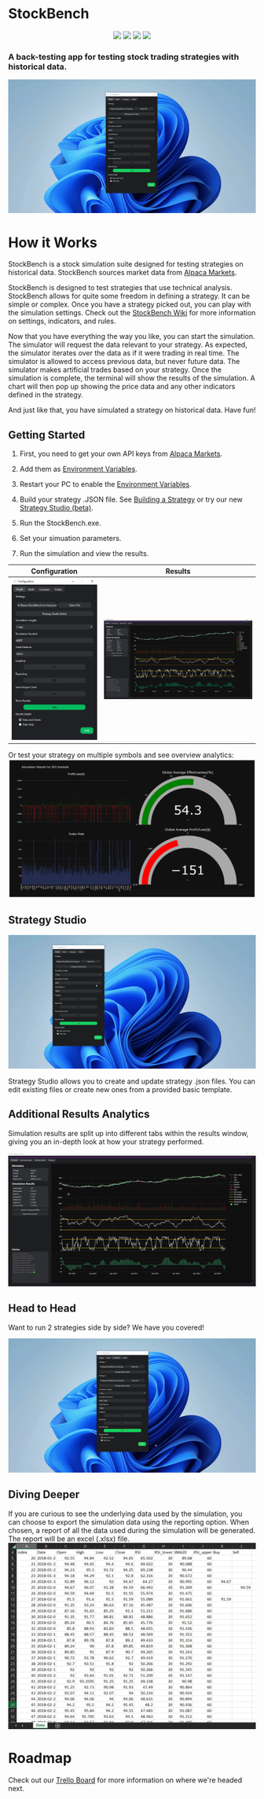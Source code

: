# StockBench
<p align="center">
    <img src ="https://img.shields.io/badge/version-1.5.0-blueviolet.svg"/> <img src ="https://img.shields.io/badge/platform-windows-yellow.svg"/> <img src ="https://img.shields.io/badge/python-^3-blue.svg" /> <img src ="https://img.shields.io/github/license/jocon15/StockBench.svg?color=orange"/>
</p>

### A back-testing app for testing stock trading strategies with historical data.
<p align="center">
	<img src="https://github.com/jocon15/StockBench/blob/master/images/singular_v2.gif" />
</p>

# How it Works
StockBench is a stock simulation suite designed for testing strategies on historical data. StockBench sources market data from [Alpaca Markets](https://alpaca.markets/).

StockBench is designed to test strategies that use technical analysis. StockBench allows for quite some freedom in defining a strategy. It can be simple or complex. Once you have a strategy picked out, you can play with the simulation settings. Check out the [StockBench Wiki](https://github.com/jocon15/StockBench/wiki) for more information on settings, indicators, and rules.

Now that you have everything the way you like, you can start the simulation. The simulator will request the data relevant to your strategy. As expected, the simulator iterates over the data as if it were trading in real time. The simulator is allowed to access previous data, but never future data. The simulator makes artificial trades based on your strategy. Once the simulation is complete, the terminal will show the results of the simulation. A chart will then pop up showing the price data and any other indicators defined in the strategy.

And just like that, you have simulated a strategy on historical data. Have fun!

## Getting Started
1. First, you need to get your own API keys from [Alpaca Markets](https://alpaca.markets/).

2. Add them as [Environment Variables](https://github.com/jocon15/StockBench/wiki/Environment-Variables).

3. Restart your PC to enable the [Environment Variables](https://github.com/jocon15/StockBench/wiki/Environment-Variables).

4. Build your strategy .JSON file. See [Building a Strategy](https://github.com/jocon15/StockBench/wiki/Building-a-Strategy) or try our new [Strategy Studio (beta)](#Strategy-Studio).

5. Run the StockBench.exe.

6. Set your simuation parameters.

7. Run the simulation and view the results.

| Configuration                                                                         | Results                                                                               |
|:--------------------------------------------------------------------------------------------:|:-------------------------------------------------------------------------------------:|
| ![single](https://github.com/jocon15/StockBench/blob/master/images/configuration.png) | ![multi](https://github.com/jocon15/StockBench/blob/master/images/results.png) |

Or test your strategy on multiple symbols and see overview analytics:
![chart](https://github.com/jocon15/StockBench/blob/master/images/multi_display.png)

## Strategy Studio
<p align="center">
	<img src="https://github.com/jocon15/StockBench/blob/master/images/strategy_studio.gif" />
</p>

Strategy Studio allows you to create and update strategy .json files. You can edit existing files or create new ones from a provided basic template.

## Additional Results Analytics
Simulation results are split up into different tabs within the results window, giving you an in-depth look at how your strategy performed.
<p align="center">
	<img src="https://github.com/jocon15/StockBench/blob/master/images/additional_analytics.gif" />
</p>

## Head to Head
Want to run 2 strategies side by side? We have you covered!
<p align="center">
	<img src="https://github.com/jocon15/StockBench/blob/master/images/compare.gif" />
</p>

## Diving Deeper
If you are curious to see the underlying data used by the simulation, you can choose to export the simulation data using the reporting option. When chosen, a report of all the data used during the simulation will be generated. The report will be an excel (.xlsx) file.
![report](https://github.com/jocon15/StockBench/blob/master/images/excel.png)

# Roadmap
Check out our [Trello Board](https://trello.com/b/XtEbMZL4/stockbench) for more information on where we're headed next.
